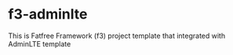 # f3-adminlte
This is Fatfree Framework (f3) project template that integrated with AdminLTE template
